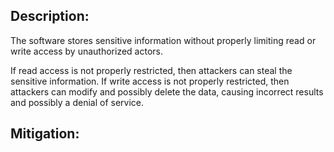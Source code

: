 ## Description:

The software stores sensitive information without properly limiting read or write access by unauthorized actors.

If read access is not properly restricted, then attackers can steal the sensitive information. If write access is not properly restricted, then attackers can modify and possibly delete the data, causing incorrect results and possibly a denial of service.

## Mitigation:

